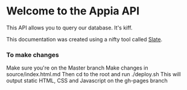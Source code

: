 # Welcome to the Appia API

This API allows you to query our database. It's kiff.

This documentation was created using a nifty tool called [Slate](https://github.com/lord/slate).

### To make changes
Make sure you're on the Master branch
Make changes in source/index.html.md
Then cd to the root and run ./deploy.sh
This will output static HTML, CSS and Javascript on the gh-pages branch
